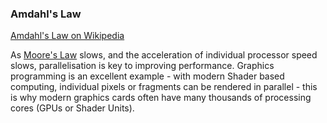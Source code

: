 ### Amdahl's Law

[Amdahl's Law on Wikipedia](https://en.wikipedia.org/wiki/Amdahl%27s_law)

As [Moore's Law](#moores-law) slows, and the acceleration of individual processor speed slows, parallelisation is key to improving performance. Graphics programming is an excellent example - with modern Shader based computing, individual pixels or fragments can be rendered in parallel - this is why modern graphics cards often have many thousands of processing cores (GPUs or Shader Units).
